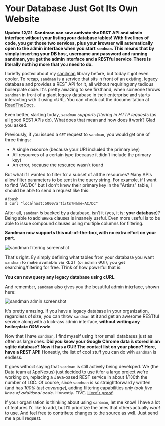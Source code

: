 # Your Database Just Got Its Own Website

**Update 12/21: Sandman can now activate the REST API and admin interface without your listing your database tables! With five lines of code, you get those two services, plus your browser will automatically open to the admin interface when you start `sandman`. This means that by simply inserting your DB host, username and password and running sandman, you get the admin interface and a RESTful service. There is literally nothing more that you need to do.** 

I briefly posted about my [sandman](https://www.github.com/jeffknupp/sandman)
library before, but today it got even cooler. To recap, `sandman` is a service that sits
in front of an existing, legacy database and provides a REST API for it, all
without requiring any tedious boilerplate code. It's pretty amazing to see firsthand, when someone
throws `sandman` in front of a giant legacy database in their enterprise and
starts interacting with it using cURL. You can check out the documentation at [ReadTheDocs](https://sandman.readthedocs.org/).

Even better, starting today, *`sandman` supports filtering in HTTP requests* (as all good REST APIs do). What does that mean and
how does it work? Glad you asked.
<!--more-->
Previously, if you issued a `GET` request to `sandman`, you would get one of
three things:

* A single resource (because your URI included the primary key)
* All resources of a certain type (because it didn't include the primary key)
* An error, because the resource wasn't found

But what if I wanted to filter for a subset of all the resources? Many APIs
allow filter parameters to be sent in the query string. For example, if I want to
find "AC/DC" but I don't know their primary key in the "Artists" table, I should be able to send a
request like this:

    #!bash
    $ curl "localhost:5000/artists?Name=AC/DC"

After all, `sandman` *is* backed by a database, isn't it (yes, it is; **your database**)? Being able to add
`WHERE` clauses is insanely useful. Even more useful is to be able to issue
compound clauses using multiple columns for filtering.

**Sandman now supports this out-of-the-box, with no extra effort on your part.**

![sandman filtering screenshot](/images/new_sandman.jpg)

That's right. By simply defining what tables from your database you want
`sandman` to make available via REST (or admin GUI), you get searching/filtering
for free. Think of how powerful that is:
    
**You can now query any legacy database using cURL**.

And remember, `sandman` also gives you the beautiful admin interface, shown here:

![sandman admin screenshot](/images/admin_tracks_improved.jpg)

It's pretty amazing. If you have a legacy database in your organization,
regardless of size, you can throw `sandman` at it and get an awesome RESTful
service along with a kick-ass admin interface, **without writing any boilerplate ORM code**.

Now that I have `sandman`, I find myself using it for small databases just as often
as large ones. **Did you know your Google Chrome data is stored in an sqlite database? Now it has a GUI! The contact list on your phone? Here, have a REST API!**
Honestly, the list of cool stuff you can do with `sandman` is endless.

It goes without saying that `sandman` is still actively being developed. We (the
Data team at AppNexus) just decided to use it for a large project we're working
on, replacing a Java-based REST service in about 1/100th the number of LOC. Of
course, since `sandman` is so straightforwardly written (and has *100% test
coverage*), adding filtering capabilities *only took five lines of additional code*. 
Honestly. FIVE. [Here's proof](https://github.com/jeffknupp/sandman/commit/37619a4ccdb2d75d629cf63644f63ebae09227cf).

If your organization is thinking about using `sandman`, let me know! I have a
lot of features I'd like to add, but I'll prioritize the ones that others
actually *want* to use. And feel free to contribute changes to the source as
well. Just send me a pull request.
